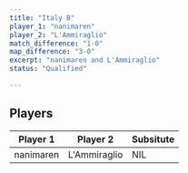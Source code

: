 ```yaml
---
title: "Italy B"
player_1: "nanimaren"
player_2: "L'Ammiraglio"
match_difference: "1-0"
map_difference: "3-0"
excerpt: "nanimaren and L'Ammiraglio"
status: "Qualified"

---
```

## Players

| Player 1 | Player 2 | Subsitute |
| -- | -- | -- |
| nanimaren | L'Ammiraglio | NIL |

